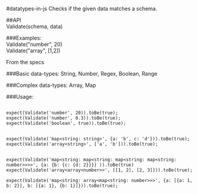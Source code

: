 #datatypes-in-js
Checks if the given data matches a schema.

##API  
Validate(schema, data)

###Examples:  
Validate("number", 20)  
Validate("array<number>", [1,2])  


From the specs

###Basic data-types:
String, Number, Regex, Boolean, Range

###Complex data-types:
Array, Map

###Usage:  
```

expect(Validate('number', 20)).toBe(true);
expect(Validate('number', 0.3)).toBe(true);
expect(Validate('boolean', true)).toBe(true);


expect(Validate('map<string: string>', {a: 'b', c: 'd'})).toBe(true);
expect(Validate('array<string>', ['a', 'b'])).toBe(true);


expect(Validate('map<string: map<string: map<string: map<string: number>>>>', {a: {b: {c: {d: 2}}}} )).toBe(true)
expect(Validate('array<array<number>>', [[1, 2], [2, 3]])).toBe(true);

expect(Validate('map<string: array<map<string: number>>>', {a: [{a: 1, b: 2}], b: [{a: 1}, {b: 1}]})).toBe(true);

```
